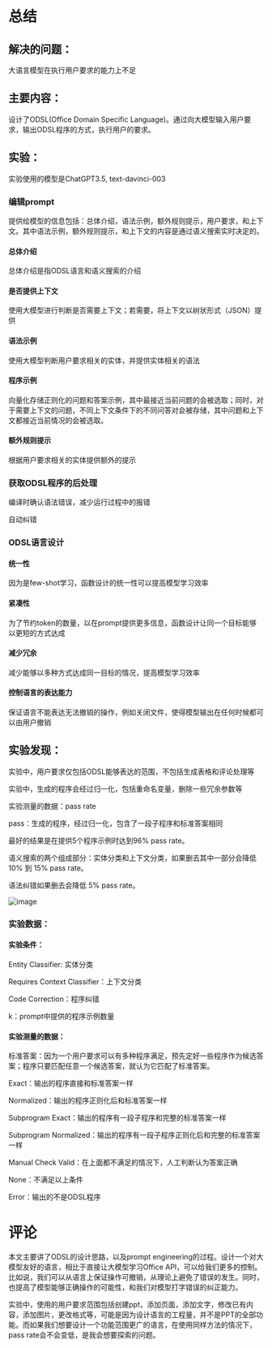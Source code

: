 # 总结

## 解决的问题：

大语言模型在执行用户要求的能力上不足



## 主要内容：

设计了ODSL(Office Domain Specific Language)。通过向大模型输入用户要求，输出ODSL程序的方式，执行用户的要求。

## 实验：
实验使用的模型是ChatGPT3.5, text-davinci-003

### 编辑prompt

提供给模型的信息包括：总体介绍，语法示例，额外规则提示，用户要求，和上下文。其中语法示例，额外规则提示，和上下文的内容是通过语义搜索实时决定的。

#### 总体介绍

总体介绍是指ODSL语言和语义搜索的介绍

#### 是否提供上下文

使用大模型进行判断是否需要上下文；若需要，将上下文以树状形式（JSON）提供

#### 语法示例

使用大模型判断用户要求相关的实体，并提供实体相关的语法

#### 程序示例

向量化存储正则化的问题和答案示例，其中最接近当前问题的会被选取；同时，对于需要上下文的问题，不同上下文条件下的不同问答对会被存储，其中问题和上下文都接近当前情况的会被选取。

#### 额外规则提示

根据用户要求相关的实体提供额外的提示

### 获取ODSL程序的后处理

编译时确认语法错误，减少运行过程中的报错

自动纠错

### ODSL语言设计

#### 统一性

因为是few-shot学习，函数设计的统一性可以提高模型学习效率

#### 紧凑性

为了节约token的数量，以在prompt提供更多信息，函数设计让同一个目标能够以更短的方式达成

#### 减少冗余

减少能够以多种方式达成同一目标的情况，提高模型学习效率

#### 控制语言的表达能力

保证语言不能表达无法撤销的操作，例如关闭文件，使得模型输出在任何时候都可以由用户撤销

## 实验发现：

实验中，用户要求仅包括ODSL能够表达的范围，不包括生成表格和评论处理等

实验中，生成的程序会经过归一化，包括重命名变量，删除一些冗余参数等

实验测量的数据：pass rate

pass：生成的程序，经过归一化，包含了一段子程序和标准答案相同

最好的结果是在提供5个程序示例时达到96% pass rate。

语义搜索的两个组成部分：实体分类和上下文分类，如果删去其中一部分会降低 10% 到 15% pass rate。

语法纠错如果删去会降低 5% pass rate。

![image](https://github.com/rd-wei/llm-papers/assets/64512950/fb6ae9a7-158a-41ac-a713-ab06c43a0e1d)

### 实验数据：

#### 实验条件：

Entity Classifier: 实体分类

Requires Context Classifier：上下文分类

Code Correction：程序纠错

k：prompt中提供的程序示例数量

#### 实验测量的数据：

标准答案：因为一个用户要求可以有多种程序满足，预先定好一些程序作为候选答案；程序只要匹配任意一个候选答案，就认为它匹配了标准答案。

Exact：输出的程序直接和标准答案一样

Normalized：输出的程序正则化后和标准答案一样

Subprogram Exact：输出的程序有一段子程序和完整的标准答案一样

Subprogram Normalized：输出的程序有一段子程序正则化后和完整的标准答案一样

Manual Check Valid：在上面都不满足的情况下，人工判断认为答案正确

None：不满足以上条件

Error：输出的不是ODSL程序

# 评论

本文主要讲了ODSL的设计思路，以及prompt engineering的过程。设计一个对大模型友好的语言，相比于直接让大模型学习Office API，可以给我们更多的控制。比如说，我们可以从语言上保证操作可撤销，从理论上避免了错误的发生。同时，也提高了模型能够正确操作的可能性，和我们对模型打字错误的纠正能力。

实验中，使用的用户要求范围包括创建ppt，添加页面，添加文字，修改已有内容，添加图片，更改格式等，可能是因为设计语言的工程量，并不是PPT的全部功能。而如果我们想要设计一个功能范围更广的语言，在使用同样方法的情况下，pass rate会不会变低，是我会想要探索的问题。
